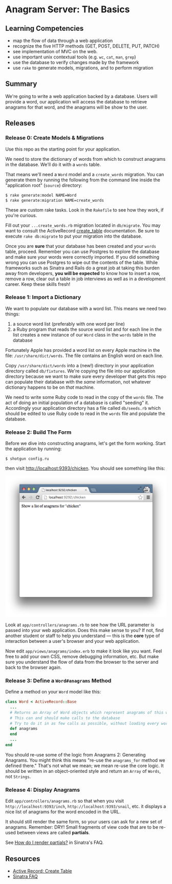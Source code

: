 # Anagram Server: The Basics

## Learning Competencies

* map the flow of data through a web application
* recognize the five HTTP methods (GET, POST, DELETE, PUT, PATCH)
* see implementation of MVC on the web.
* use important unix contextual tools (e.g. `wc`, `cat`, `man`, `grep`)
* use the database to verify changes made by the framework
* use `rake` to generate models, migrations, and to perform migration


## Summary
We're going to write a web application backed by a database.  Users will provide a word, our application will access the database to retrieve anagrams for that word, and the anagrams will be show to the user.


## Releases

### Release 0: Create Models &amp; Migrations

Use this repo as the starting point for your application.

We need to store the dictionary of words from which to construct
anagrams in the database.  We'll do it with a `words` table.

That means we'll need a `Word` model and a `create_words` migration.  You can
generate them by running the following from the command line inside the
"application root" (`source`) directory:

```text
$ rake generate:model NAME=Word
$ rake generate:migration NAME=create_words
```

These are custom rake tasks.  Look in the `Rakefile` to see how they work, if you're curious.

Fill out your `...create_words.rb` migration located in `db/migrate`.  You may
want to consult the ActiveRecord [create_table][] documentation.  Be sure to
execute `rake db:migrate` to put your migration into the database.

Once you are **sure** that your database has been created and your `words`
table, proceed.  Remember you can use Postgres to explore the database and make
sure your words were correctly imported.  If you did something wrong you can
use Postgres to wipe out the contents of the table.  While frameworks such as
Sinatra and Rails do a great job at taking this burden away from developers,
**you will be expected** to know how to insert a row, remove a row, clear out a
table in job interviews as well as in a development career.  Keep these skills
fresh!

### Release 1: Import a Dictionary



We want to populate our database with a word list. This means we need two
things:

1. a source word list (preferably with one word per line)
1. a Ruby program that reads the source word list and for each line in the list
  creates a new instance of our `Word` class in the `words` table in the database

Fortunately Apple has provided a word list on every Apple machine in the file:
`/usr/share/dict/words`.  The file contains an English word on each line.

Copy `/usr/share/dict/words` into a (new!) directory in your application
directory called `db/fixtures`. We're copying the file into our application
directory because we want to make sure every developer that gets this repo can
populate their database with the _same_ information, not whatever dictionary
happens to be on _that_ machine.

We need to write some Ruby code to read in the copy of the `words` file. The
act of doing an initial population of a database is called "seeding" it.
Accordingly your application directory has a file called `db/seeds.rb` which
should be edited to use Ruby code to read in the `words` file and populate the
database.

### Release 2: Build The Form

Before we dive into constructing anagrams, let's get the form working.  Start
the application by running:

```text
$ shotgun config.ru
```
then visit [http://localhost:9393/chicken](http://localhost:9393/chicken).  You should see something like this:

<p style="text-align: center">
<img src="/screenshot.png">
</p>

Look at `app/controllers/anagrams.rb` to see how the URL parameter is passed into
your web application.  Does this make sense to you?  If not, find another
student or staff to help you understand &mdash; this is the **core** type of
interaction between a user's browser and your web application.

Now edit `app/views/anagrams/index.erb` to make it look like you want.  Feel free to add
your own CSS, remove debugging information, etc.  But make sure you understand
the flow of data from the browser to the server and back to the browser again.

### Release 3: Define a `Word#anagrams` Method

Define a method on your `Word` model like this:

```ruby
class Word < ActiveRecord::Base
  ...
  # Returns an Array of Word objects which represent anagrams of this word
  # This can and should make calls to the database
  # Try to do it in as few calls as possible, without loading every word into memory.  If you can't, that's ok.
  def anagrams
  end
  ...
end
```

You should re-use some of the logic from Anagrams 2: Generating Anagrams.  You
might think this means "re-use the `anagrams_for` method we defined there."
That's not what we mean; we mean re-use the core logic.  It should be written
in an object-oriented style and return an `Array` of `Words`, not `Strings`.

### Release 4: Display Anagrams

Edit `app/controllers/anagrams.rb` so that when you visit
`http://localhost:9393/inch`, `http://localhost:9393/snail`, etc. it
displays a nice list of anagrams for the word encoded in the URL.

It should still render the same form, so your users can ask for a new set of
anagrams.  Remember: DRY!  Small fragments of view code that are to be re-used
between views are called **partials**.

See [How do I render partials?][sinatra_partials] in
Sinatra's FAQ.

## Resources

* [Active Record: Create Table][create_table]
* [Sinatra FAQ][sinatra_partials]

[create_table]: http://api.rubyonrails.org/classes/ActiveRecord/ConnectionAdapters/SchemaStatements.html#method-i-create_table
[sinatra_partials]: http://www.sinatrarb.com/faq.html#partials
